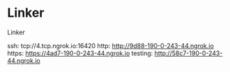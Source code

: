 # Linker
Linker

ssh: tcp://4.tcp.ngrok.io:16420 
http: http://9d88-190-0-243-44.ngrok.io 
https: https://4ad7-190-0-243-44.ngrok.io 
testing: http://58c7-190-0-243-44.ngrok.io 